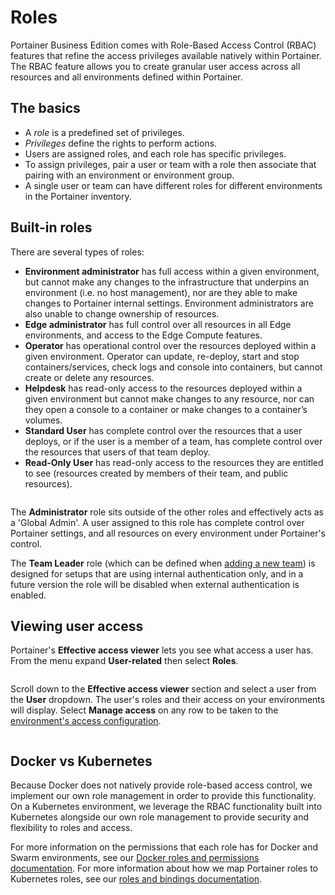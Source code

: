 # Roles

Portainer Business Edition comes with Role-Based Access Control (RBAC) features that refine the access privileges available natively within Portainer. The RBAC feature allows you to create granular user access across all resources and all environments defined within Portainer.

## The basics

* A _role_ is a predefined set of privileges.
* _Privileges_ define the rights to perform actions.
* Users are assigned roles, and each role has specific privileges.
* To assign privileges, pair a user or team with a role then associate that pairing with an environment or environment group.
* A single user or team can have different roles for different environments in the Portainer inventory.

## Built-in roles

There are several types of roles:

* **Environment administrator** has full access within a given environment, but cannot make any changes to the infrastructure that underpins an environment (i.e. no host management), nor are they able to make changes to Portainer internal settings. Environment administrators are also unable to change ownership of resources.
* **Edge administrator** has full control over all resources in all Edge environments, and access to the Edge Compute features.
* **Operator** has operational control over the resources deployed within a given environment. Operator can update, re-deploy, start and stop containers/services, check logs and console into containers, but cannot create or delete any resources.
* **Helpdesk** has read-only access to the resources deployed within a given environment but cannot make changes to any resource, nor can they open a console to a container or make changes to a container’s volumes.
* **Standard User** has complete control over the resources that a user deploys, or if the user is a member of a team, has complete control over the resources that users of that team deploy.
* **Read-Only User** has read-only access to the resources they are entitled to see (resources created by members of their team, and public resources).

<figure><img src="..//assets/2.20-user-roles-list.png" alt=""><figcaption></figcaption></figure>

The **Administrator** role sits outside of the other roles and effectively acts as a 'Global Admin'. A user assigned to this role has complete control over Portainer settings, and all resources on every environment under Portainer's control.


The **Team Leader** role (which can be defined when [adding a new team](teams/add.md)) is designed for setups that are using internal authentication only, and in a future version the role will be disabled when external authentication is enabled.


## Viewing user access

Portainer's **Effective access viewer** lets you see what access a user has. From the menu expand **User-related** then select **Roles**.

<figure><img src="..//assets/2.20-users-roles.gif" alt=""><figcaption></figcaption></figure>

Scroll down to the **Effective access viewer** section and select a user from the **User** dropdown. The user's roles and their access on your environments will display. Select **Manage access** on any row to be taken to the [environment's access configuration](../environments/access.md).

<figure><img src="..//assets/2.15-settings-users-roles-access.png" alt=""><figcaption></figcaption></figure>

## Docker vs Kubernetes

Because Docker does not natively provide role-based access control, we implement our own role management in order to provide this functionality. On a Kubernetes environment, we leverage the RBAC functionality built into Kubernetes alongside our own role management to provide security and flexibility to roles and access.

For more information on the permissions that each role has for Docker and Swarm environments, see our [Docker roles and permissions documentation](../../advanced/docker-roles-and-permissions.md). For more information about how we map Portainer roles to Kubernetes roles, see our [roles and bindings documentation](../../advanced/kubernetes-roles-and-bindings.md).
